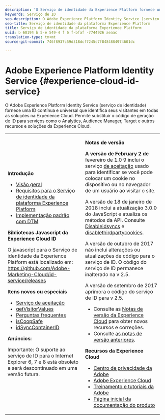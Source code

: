 ```yaml
---
description: 'O Serviço de identidade da Experience Platform fornece uma ID contínua e universal que identifica seus visitantes em todas as soluções na Experience Cloud. '
keywords: Serviço de ID
seo-description: O Adobe Experience Platform Identity Service (serviço de ID) fornece uma ID contínua e universal que identifica seus visitantes em todas as soluções na Experience Cloud. Permite substituir o código de geração de ID para serviços como o Analytics, Audience Manager, Target e outros recursos e soluções da Experience Cloud.
seo-title: Serviço de identidade da plataforma Experience Platform
title: Serviço de identidade da plataforma Experience Platform
uuid: b 68194 b 5-e 549-4 f 6 f-bfaf -7744926 aeaac
translation-type: tm+mt
source-git-commit: 746f8937c59d318dcf7245c7f8484884974601dc

---
```



# Adobe Experience Platform Identity Service {#experience-cloud-id-service}

O Adobe Experience Platform Identity Service (serviço de identidade) fornece uma ID contínua e universal que identifica seus visitantes em todas as soluções na Experience Cloud. Permite substituir o código de geração de ID para serviços como o Analytics, Audience Manager, Target e outros recursos e soluções da Experience Cloud.

<table id="table_5E612F746A704FE095B809A013EE977F" class="simpletable"> 
 <tbody> 
  <tr> 
   <td colname="col1"> <p> <b>Introdução</b> </p> <p> 
     <ul id="ul_D5EC6A54A03F4AB595B588116A7C1296"> 
      <li id="li_845F6DE25A1241439BCDCBC00459D7EB"> <a href="introduction/overview.md" format="dita" scope="local"> Visão geral </a> </li> 
      <li id="li_47F399E1D4AF4F08BD647DF01A423BA7"> <a href="reference/requirements.md" format="dita" scope="local"> Requisitos para o Serviço de identidade da plataforma Experience Platform </a> </li> 
      <li id="li_CBEEE79B45644F28A52B58DDF23DAD4F"> <a href="implementation-guides/standard.md#concept-89cd0199a9634fc48644f2d61e3d2445" format="dita" scope="local"> Implementação padrão com DTM </a> </li> 
     </ul> </p> <p><b>Bibliotecas Javascript da Experience Cloud ID</b> </p> <p>O javascript para o Serviço de identidade da Experience Platform está localizado em: <a href="https://github.com/Adobe-Marketing-Cloud/id-service/releases" format="https" scope="external"> https://github.com/Adobe-Marketing-Cloud/id-service/releases</a> </p> <p> <b>Itens novos ou especiais</b> </p> <p> 
     <ul id="ul_B0A25B6827734D55BB1E20D12334AC21"> 
      <li id="li_A66924F4948F4A5ABA545A89A28A6F6A"><a href="implementation-guides/opt-in-service/optin-overview.md#concept-f9b5db0d27a245fbadd3e19162319360" format="dita" scope="local"> Serviço de aceitação</a> </li> 
      <li id="li_92D49CB788AD478EA74BCF5328CB9A14"> <a href="library/get-set/getvisitorvalues.md#reference-b8c9e17c170c4291829a792df46ce279" format="dita" scope="local"> getVisitorValues </a> </li> 
      <li id="li_9E512C6DD15C46C3ABD06ACD60D97E4A"> <a href="faq-intro/faq-intro.md" format="dita" scope="local"> Perguntas frequentes </a> </li> 
      <li id="li_B28082F3D075413D89E5AFB718657E17"> <a href="library/function-vars/coopsafe.md#reference-7fbed36f38a048d1a5883c53d430ddf4" format="dita" scope="local"> isCoopSafe </a> </li> 
      <li id="li_7744A4898EA542B9BF009D2066810050"> <a href="library/function-vars/idsyncontainerid.md#reference-5cfbed2240fa4def90f535f017a36015" format="dita" scope="local"> idSyncContainerID </a> </li> 
     </ul> </p> 
    <draft-comment> 
     <p> <b>Anúncios:</b> </p> 
     <p> <p>Importante: O suporte ao serviço de ID para o Internet Explorer 6, 7 e 8 está obsoleto e será descontinuado em uma versão futura. </p> </p> 
    </draft-comment> </td> 
   <td colname="col2"> <p> <b>Notas de versão</b> </p> <p><b>A versão de February 2 de</b> fevereiro de 1.0 9 inclui o serviço <a href="implementation-guides/opt-in-service/optin-overview.md#concept-f9b5db0d27a245fbadd3e19162319360" format="dita" scope="local"> de aceitação</a> usado para identificar se você pode colocar um cookie no dispositivo ou no navegador de um usuário ao visitar o site. </p> <p>A versão de 18 de janeiro de 2018 inclui a atualização 3.0.0 do JavaScript e atualiza os métodos da API. Consulte <a href="library/function-vars/disableidsync.md#reference-589d6b489ac64eddb5a7ff758945e414" format="dita" scope="local"> Disableidsyncs</a> e <a href="library/function-vars/disable-cookies.md#reference-2dd2d60d12f34f0b98bbb5606b3734cc" format="dita" scope="local"> disablethirdpartycookies</a>. </p> 
    <draft-comment> 
     <p>A versão de outubro de 2017 não inclui alterações ou atualizações de código para o serviço de ID. O código do serviço de ID permanece inalterado na v 2.5. </p> 
    </draft-comment> 
    <draft-comment> 
     <p> A versão de setembro de 2017 aprimora o código do serviço de ID para v 2.5. </p> 
    </draft-comment> <p> 
     <ul id="ul_4F06F170F214492780C7D25A069F799F"> 
      <li id="li_45A7CD556FE44F4DAB035C736A058F36"> Consulte as <a href="https://marketing.adobe.com/resources/help/en_US/whatsnew/" format="https" scope="external">Notas de versão da Experience Cloud</a> para obter novos recursos e correções. </li> 
      <li id="li_10CC4FBFEFC947CA9AD15F52D9715257">Consulte <a href="https://marketing-stage.adobe.com/resources/help/en_US/whatsnew/c_legacy_releases.html" format="html" scope="external">as notas de versão anteriores</a>. </li> 
     </ul> </p> <p> <b>Recursos da Experience Cloud</b> </p> <p> 
     <ul id="ul_E30EC96BDC624B5591F0470D430B7F41"> 
      <li id="li_F3A5CCFAE0F247CEB41A03CA8E03106B"> <a href="http://www.adobe.com/privacy.html" format="http" scope="external"> Centro de privacidade da Adobe</a> </li> 
      <li id="li_A54C1EB170EA4B8FA6A81B90AB0C39DD"> <a href="http://www.adobe.com/marketing-cloud.html" scope="external" format="http"> Adobe Experience Cloud</a> </li> 
      <li id="li_1938F7044F544481A6CC0F45CC22B80A"> <a href="http://helpx.adobe.com/learning.html?promoid=KAUDK" scope="external" format="http"> Treinamento e tutoriais da Adobe</a> </li> 
      <li id="li_C71459E0D1464C05B8B9387C43541F17"> <a href="https://marketing.adobe.com/resources/help/en_US/home/index.html" scope="external" format="https"> Página inicial da documentação do produto</a> </li> 
     </ul> </p> </td> 
  </tr> 
 </tbody> 
</table>

